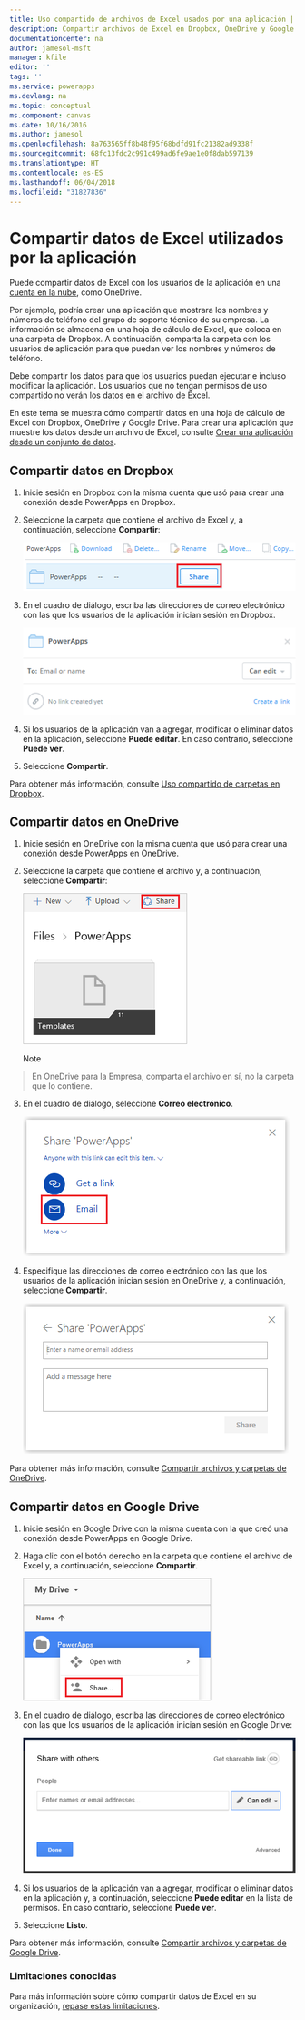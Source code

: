 ```yaml
---
title: Uso compartido de archivos de Excel usados por una aplicación | Microsoft Docs
description: Compartir archivos de Excel en Dropbox, OneDrive y Google Drive. Los usuarios pueden editar ver archivos y carpetas.
documentationcenter: na
author: jamesol-msft
manager: kfile
editor: ''
tags: ''
ms.service: powerapps
ms.devlang: na
ms.topic: conceptual
ms.component: canvas
ms.date: 10/16/2016
ms.author: jamesol
ms.openlocfilehash: 8a763565ff8b48f95f68bdfd91fc21382ad9338f
ms.sourcegitcommit: 68fc13fdc2c991c499ad6fe9ae1e0f8dab597139
ms.translationtype: HT
ms.contentlocale: es-ES
ms.lasthandoff: 06/04/2018
ms.locfileid: "31827836"
---
```

# <a name="share-excel-data-used-by-your-app"></a>Compartir datos de Excel utilizados por la aplicación
Puede compartir datos de Excel con los usuarios de la aplicación en una [cuenta en la nube](connections/cloud-storage-blob-connections.md), como OneDrive.

Por ejemplo, podría crear una aplicación que mostrara los nombres y números de teléfono del grupo de soporte técnico de su empresa. La información se almacena en una hoja de cálculo de Excel, que coloca en una carpeta de Dropbox. A continuación, comparta la carpeta con los usuarios de aplicación para que puedan ver los nombres y números de teléfono.

Debe compartir los datos para que los usuarios puedan ejecutar e incluso modificar la aplicación. Los usuarios que no tengan permisos de uso compartido no verán los datos en el archivo de Excel.

En este tema se muestra cómo compartir datos en una hoja de cálculo de Excel con Dropbox, OneDrive y Google Drive. Para crear una aplicación que muestre los datos desde un archivo de Excel, consulte [Crear una aplicación desde un conjunto de datos](get-started-create-from-data.md).

## <a name="share-data-in-dropbox"></a>Compartir datos en Dropbox
1. Inicie sesión en Dropbox con la misma cuenta que usó para crear una conexión desde PowerApps en Dropbox.
2. Seleccione la carpeta que contiene el archivo de Excel y, a continuación, seleccione **Compartir**:  
   
    ![Comando Compartir](./media/share-app-data/dropbox-share.png)
3. En el cuadro de diálogo, escriba las direcciones de correo electrónico con las que los usuarios de la aplicación inician sesión en Dropbox.  
   
    ![Compartir en Dropbox](./media/share-app-data/dropbox-perms.png)
4. Si los usuarios de la aplicación van a agregar, modificar o eliminar datos en la aplicación, seleccione **Puede editar**. En caso contrario, seleccione **Puede ver**.
5. Seleccione **Compartir**.

Para obtener más información, consulte [Uso compartido de carpetas en Dropbox](https://www.dropbox.com/en/help/19).

## <a name="share-data-in-onedrive"></a>Compartir datos en OneDrive
1. Inicie sesión en OneDrive con la misma cuenta que usó para crear una conexión desde PowerApps en OneDrive.
2. Seleccione la carpeta que contiene el archivo y, a continuación, seleccione **Compartir**:  
   
    ![Comando Compartir](./media/share-app-data/onedrive-share.png)
   
    > [!NOTE]
> En OneDrive para la Empresa, comparta el archivo en sí, no la carpeta que lo contiene.
3. En el cuadro de diálogo, seleccione **Correo electrónico**.
   
    ![Compartir por correo electrónico](./media/share-app-data/onedrive-email.png)
4. Especifique las direcciones de correo electrónico con las que los usuarios de la aplicación inician sesión en OneDrive y, a continuación, seleccione **Compartir**.  
   
    ![Especificar un usuario](./media/share-app-data/onedrive-perms.png)

Para obtener más información, consulte [Compartir archivos y carpetas de OneDrive](https://support.office.com/article/Share-OneDrive-files-and-folders-and-change-permissions-9fcc2f7d-de0c-4cec-93b0-a82024800c07).

## <a name="share-data-in-google-drive"></a>Compartir datos en Google Drive
1. Inicie sesión en Google Drive con la misma cuenta con la que creó una conexión desde PowerApps en Google Drive.
2. Haga clic con el botón derecho en la carpeta que contiene el archivo de Excel y, a continuación, seleccione **Compartir**.  
   
    ![Comando Compartir](./media/share-app-data/googledrive-share.png)
3. En el cuadro de diálogo, escriba las direcciones de correo electrónico con las que los usuarios de la aplicación inician sesión en Google Drive:  
   
    ![Especificar un usuario](./media/share-app-data/googledrive-perms.png)
4. Si los usuarios de la aplicación van a agregar, modificar o eliminar datos en la aplicación y, a continuación, seleccione **Puede editar** en la lista de permisos. En caso contrario, seleccione **Puede ver**.
5. Seleccione **Listo**.

Para obtener más información, consulte [Compartir archivos y carpetas de Google Drive](https://support.google.com/drive/answer/2494822).

### <a name="known-limitations"></a>Limitaciones conocidas
Para más información sobre cómo compartir datos de Excel en su organización, [repase estas limitaciones](connections/cloud-storage-blob-connections.md#known-limitations).

